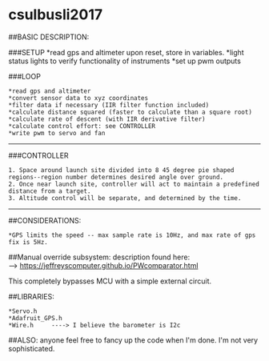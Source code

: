 # csulbusli2017

##BASIC DESCRIPTION:

###SETUP
	*read gps and altimeter upon reset, store in variables.
	*light status lights to verify functionality of instruments
	*set up pwm outputs

###LOOP

	*read gps and altimeter
	*convert sensor data to xyz coordinates
	*filter data if necessary (IIR filter function included)
	*calculate distance squared (faster to calculate than a square root)
	*calculate rate of descent (with IIR derivative filter)
	*calculate control effort: see CONTROLLER
	*write pwm to servo and fan
---
###CONTROLLER

	1. Space around launch site divided into 8 45 degree pie shaped regions--region number determines desired angle over ground.      
	2. Once near launch site, controller will act to maintain a predefined distance from a target.
	3. Altitude control will be separate, and determined by the time.

---

##CONSIDERATIONS:

	*GPS limits the speed -- max sample rate is 10Hz, and max rate of gps fix is 5Hz.

##Manual override subsystem:
description found here:   
--> https://jeffreyscomputer.github.io/PWcomparator.html

This completely bypasses MCU with a simple external circuit.  

##LIBRARIES:

	*Servo.h  
	*Adafruit_GPS.h  
	*Wire.h     ----> I believe the barometer is I2c


##ALSO:
anyone feel free to fancy up the code when I'm done. I'm not very sophisticated.
